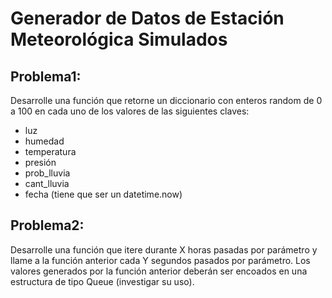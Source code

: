 # Generador de Datos de Estación Meteorológica Simulados

## Problema1:

Desarrolle una función que retorne un diccionario con enteros random de 0 a 100 en cada uno de los valores de las siguientes claves:
- luz
- humedad
- temperatura
- presión
- prob_lluvia
- cant_lluvia
- fecha (tiene que ser un datetime.now)


## Problema2:

Desarrolle una función que itere durante X horas pasadas por parámetro y llame a la función anterior cada Y segundos pasados por parámetro. Los valores generados por la función anterior deberán ser encoados en una estructura de tipo Queue (investigar su uso).

